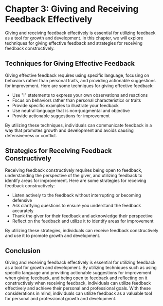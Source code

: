Chapter 3: Giving and Receiving Feedback Effectively
====================================================

Giving and receiving feedback effectively is essential for utilizing feedback as a tool for growth and development. In this chapter, we will explore techniques for giving effective feedback and strategies for receiving feedback constructively.

Techniques for Giving Effective Feedback
----------------------------------------

Giving effective feedback requires using specific language, focusing on behaviors rather than personal traits, and providing actionable suggestions for improvement. Here are some techniques for giving effective feedback:

* Use "I" statements to express your own observations and reactions
* Focus on behaviors rather than personal characteristics or traits
* Provide specific examples to illustrate your feedback
* Use neutral language that is non-judgmental and objective
* Provide actionable suggestions for improvement

By utilizing these techniques, individuals can communicate feedback in a way that promotes growth and development and avoids causing defensiveness or conflict.

Strategies for Receiving Feedback Constructively
------------------------------------------------

Receiving feedback constructively requires being open to feedback, understanding the perspective of the giver, and utilizing feedback to identify areas for improvement. Here are some strategies for receiving feedback constructively:

* Listen actively to the feedback without interrupting or becoming defensive
* Ask clarifying questions to ensure you understand the feedback accurately
* Thank the giver for their feedback and acknowledge their perspective
* Reflect on the feedback and utilize it to identify areas for improvement

By utilizing these strategies, individuals can receive feedback constructively and use it to promote growth and development.

Conclusion
----------

Giving and receiving feedback effectively is essential for utilizing feedback as a tool for growth and development. By utilizing techniques such as using specific language and providing actionable suggestions for improvement when giving feedback, and being open to feedback and reflecting on it constructively when receiving feedback, individuals can utilize feedback effectively and achieve their personal and professional goals. With these considerations in mind, individuals can utilize feedback as a valuable tool for personal and professional growth and development.
